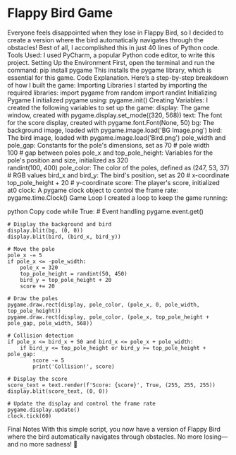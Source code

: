 # Flappy Bird Game
Everyone feels disappointed when they lose in Flappy Bird, so I decided to create a version where the bird automatically navigates through the obstacles! Best of all, I accomplished this in just 40 lines of Python code.
Tools Used:
I used PyCharm, a popular Python code editor, to write this project.
Setting Up the Environment
First, open the terminal and run the command:
pip install pygame
This installs the pygame library, which is essential for this game.
Code Explanation. Here’s a step-by-step breakdown of how I built the game:
Importing Libraries
I started by importing the required libraries:
import pygame
from random import randint
Initializing Pygame
I initialized pygame using:
pygame.init()
Creating Variables:
I created the following variables to set up the game:
display: The game window, created with
pygame.display.set_mode((320, 568))
text: The font for the score display, created with
pygame.font.Font(None, 50)
bg: The background image, loaded with
pygame.image.load('BG Image.png')
bird: The bird image, loaded with
pygame.image.load('Bird.png')
pole_width and pole_gap: Constants for the pole's dimensions, set as
70  # pole width  
100  # gap between poles
pole_x and top_pole_height: Variables for the pole's position and size, initialized as
320  
randint(100, 400)
pole_color: The color of the poles, defined as
(247, 53, 37)  # RGB values
bird_x and bird_y: The bird's position, set as
20  # x-coordinate  
top_pole_height + 20  # y-coordinate
score: The player's score, initialized at0
clock: A pygame clock object to control the frame rate:
pygame.time.Clock()
Game Loop
I created a loop to keep the game running:

python
Copy code
while True:
    # Event handling
    pygame.event.get()

    # Display the background and bird
    display.blit(bg, (0, 0))
    display.blit(bird, (bird_x, bird_y))

    # Move the pole
    pole_x -= 5
    if pole_x <= -pole_width:
        pole_x = 320
        top_pole_height = randint(50, 450)
        bird_y = top_pole_height + 20
        score += 20

    # Draw the poles
    pygame.draw.rect(display, pole_color, (pole_x, 0, pole_width, top_pole_height))
    pygame.draw.rect(display, pole_color, (pole_x, top_pole_height + pole_gap, pole_width, 568))

    # Collision detection
    if pole_x <= bird_x + 50 and bird_x <= pole_x + pole_width:
        if bird_y <= top_pole_height or bird_y >= top_pole_height + pole_gap:
            score -= 5
            print('Collision!', score)

    # Display the score
    score_text = text.render(f'Score: {score}', True, (255, 255, 255))
    display.blit(score_text, (0, 0))

    # Update the display and control the frame rate
    pygame.display.update()
    clock.tick(60)
Final Notes
With this simple script, you now have a version of Flappy Bird where the bird automatically navigates through obstacles. No more losing—and no more sadness! 🎉

